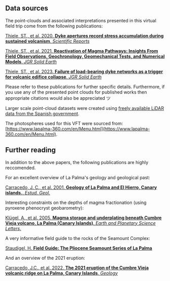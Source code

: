 ## Data sources

The point-clouds and associated interpretations presented in this virtual field trip come from the following publications:

[Thiele, ST., et al. 2020. **Dyke apertures record stress accumulation during sustained volcanism**. *Scientific Reports*](https://www.nature.com/articles/s41598-020-74361-w)

[Thiele, ST., et al. 2021. **Reactivation of Magma Pathways: Insights From Field Observations, Geochronology, Geomechanical Tests, and Numerical Models**. *JGR Solid Earth*](https://agupubs.onlinelibrary.wiley.com/doi/full/10.1029/2020JB021477)

[Thiele, ST., et al. 2023. **Failure of load-bearing dyke networks as a trigger for volcanic edifice collapse**. *JGR Solid Earth*](https://www.nature.com/articles/s43247-023-01046-3)

Please refer to these publications for further specific details. Furthermore, if you use any of the presented point clouds for published works then appropriate citations would also be appreciated  ツ

Larger scale point-cloud datasets were created using [freely available LiDAR data from the Spanish government](https://centrodedescargas.cnig.es/CentroDescargas/catalogo.do?Serie=LIDA2).

The photospheres used for this VFT were sourced from: [https://www.lapalma-360.com/en/Menu.html](https://www.lapalma-360.com/en/Menu.html).

## Further reading

In addition to the above papers, the following publications are highly reccomended. 

For an excellent overview of La Palma's geology and geological past:

[Carracedo, J. C., et al. 2001. **Geology of La Palma and El Hierro, Canary islands.**. *Estud. Geol.*](https://estudiosgeol.revistas.csic.es/index.php/estudiosgeol/article/view/134)

Interesting constraints on the depths of magma fractionation (using pyroxene phenocryst geobarometry):

[Klügel, A., et al. 2005. **Magma storage and underplating beneath Cumbre Vieja volcano, La Palma (Canary Islands)**. *Earth and Planetary Science Letters*.](https://www.sciencedirect.com/science/article/pii/S0012821X05002141)

A very informative field guide to the rocks of the Seamount Complex:

[Staudigel, H. **Field Guide: The Pliocene Seamount Series of La Palma**](https://earthref.org/ERDA/1734/)

And an overview of the 2021 eruption:

[Carracedo, J.C., et al. 2022. **The 2021 eruption of the Cumbre Vieja volcanic ridge on La Palma, Canary Islands**. *Geology*](https://onlinelibrary.wiley.com/doi/abs/10.1111/gto.12388)
